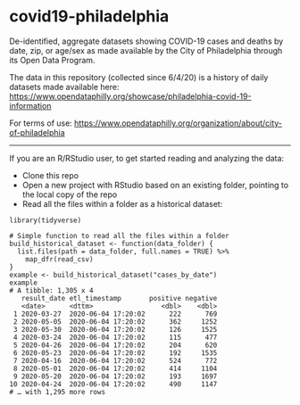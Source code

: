 # covid19-philadelphia
De-identified, aggregate datasets showing COVID-19 cases and deaths by date, zip, or age/sex as made available by the City of Philadelphia through its Open Data Program.

The data in this repository (collected since 6/4/20) is a history of daily datasets made available here: https://www.opendataphilly.org/showcase/philadelphia-covid-19-information

For terms of use: https://www.opendataphilly.org/organization/about/city-of-philadelphia

---------
If you are an R/RStudio user, to get started reading and analyzing the data:
* Clone this repo
* Open a new project with RStudio based on an existing folder, pointing to the local copy of the repo
* Read all the files within a folder as a historical dataset:
```
library(tidyverse)

# Simple function to read all the files within a folder
build_historical_dataset <- function(data_folder) {
  list.files(path = data_folder, full.names = TRUE) %>%
    map_dfr(read_csv)
}
example <- build_historical_dataset("cases_by_date")
example
# A tibble: 1,305 x 4
   result_date etl_timestamp       positive negative
   <date>      <dttm>                 <dbl>    <dbl>
 1 2020-03-27  2020-06-04 17:20:02      222      769
 2 2020-05-05  2020-06-04 17:20:02      362     1252
 3 2020-05-30  2020-06-04 17:20:02      126     1525
 4 2020-03-24  2020-06-04 17:20:02      115      477
 5 2020-04-26  2020-06-04 17:20:02      204      620
 6 2020-05-23  2020-06-04 17:20:02      192     1535
 7 2020-04-16  2020-06-04 17:20:02      524      772
 8 2020-05-01  2020-06-04 17:20:02      414     1104
 9 2020-05-20  2020-06-04 17:20:02      193     1697
10 2020-04-24  2020-06-04 17:20:02      490     1147
# … with 1,295 more rows
```

